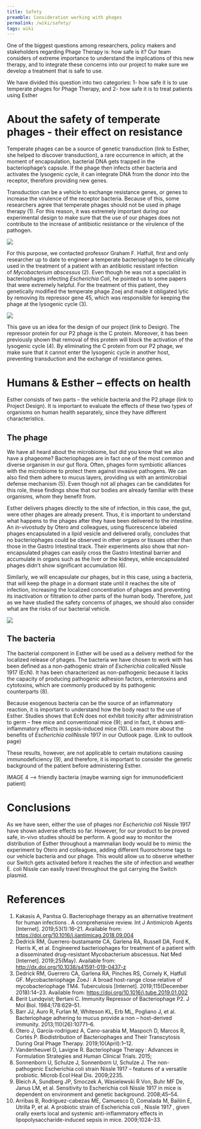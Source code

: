 ```yaml
---
title: Safety
preamble: Consideration working with phages
permalink: /wiki/safety/
tags: wiki
---
```


One of the biggest questions among researchers, policy makers and stakeholders regarding Phage Therapy is: how safe is it? Our team considers of extreme importance to understand the implications of this new therapy, and to integrate these concerns into our project to make sure we develop a treatment that is safe to use.

We have divided this question into two categories: 1- how safe it is to use temperate phages for Phage Therapy, and 2- how safe it is to treat patients using Esther

# About the safety of temperate phages - their effect on resistance

Temperate phages can be a source of genetic transduction (link to Esther, she helped to discover transduction), a rare occurrence in which, at the moment of encapsulation, bacterial DNA gets trapped in the bacteriophage’s capsule. If the phage then infects other bacteria and activates the lysogenic cycle, it can integrate DNA from the donor into the receptor, therefore providing new genes.

Transduction can be a vehicle to exchange resistance genes, or genes to increase the virulence of the receptor bacteria. Because of this, some researchers agree that temperate phages should not be used in phage therapy (1). For this reason, it was extremely important during our experimental design to make sure that the use of our phages does not contribute to the increase of antibiotic resistance or the virulence of the pathogen.

![](https://s3.us-west-2.amazonaws.com/secure.notion-static.com/6025488e-99df-4235-9934-afe218b92961/transduction.png?X-Amz-Algorithm=AWS4-HMAC-SHA256&X-Amz-Credential=ASIAT73L2G45DTYJZTFL%2F20191010%2Fus-west-2%2Fs3%2Faws4_request&X-Amz-Date=20191010T194514Z&X-Amz-Expires=86400&X-Amz-Security-Token=AgoJb3JpZ2luX2VjENf%2F%2F%2F%2F%2F%2F%2F%2F%2F%2FwEaCXVzLXdlc3QtMiJGMEQCIG0r73Y3x%2Bt8r196Zcr1sQ4WHjdSwbhf8BQoeRL3akEfAiBh6wwPCVwRGJV7V%2FGcW921RoyaJ3j0MfF%2F9spPKzwYASrjAwjA%2F%2F%2F%2F%2F%2F%2F%2F%2F%2F8BEAAaDDI3NDU2NzE0OTM3MCIMrxP5zk%2FSlg3ihNxNKrcDhDFrVTbUJehhEllp7ljjK0HXHw%2F2lKYs9EMzkKcHZyWEP6CKJh%2FG8xUkqLkr8WvFVPn2PDriFpRuxMbUq5D20Vb3uPgyGfku2SIHfNWRL32Cl0aCkF0IPlAS7%2ByiCiteUaeS%2Bqnsb1izFEmT3FoJ3i9lW84KbGuI5oW3sqFJS4snoZKQw8UcUAsGnKVOVBLlHVv43Ud5cN1yE01qCYzy1EJAuFora85czjEKz85URKou%2F%2BqpHXUFutO1pBqIqFNUsrTK1ryn7%2BPr6Mkkwjw8WJ1cX1O%2Bi6Z1Fcu3nVT%2BUY%2BwnmkpmxiijP2Ykuv8%2Bi3Zxef3P86ZMDgyJanDBEwbMEVyV7AjuzYU9JZVsYXj48Z1hekan%2Bkhi0i3W4NN06KXIFxtyjn7%2FHgs4xlDXdSqk3YE%2FIui49PEFcJrWoSHXDyRJG7c1J6z8H4ERiU6OwRfrGBDGnBPdlO%2FLjUm3n0HU4iXE98UDkXcinNdcDCDnNnlCFcLlQYYsTPKHzu5DtizhOA37EBBxbz%2FthBhr7hsK6ZAlEejbt05TB3p3Aj4ZA84Fc2BkKw1oz0oC49nkQihg5Liqa7eCjCBg%2F3sBTq1AShjuVk2MOYKcA3qrZrGjs7zhHZYuI4eLB5IgAQaSGZxig6VaahKheO10n7FiRyWTzkMULdyzU6XDg%2F6T5FfWy0yhAyiBubnxGUuw%2FBUp2hWnufyLaXvXp8Bv6ktA4shX%2BeULXGZoc7cocCFJnwU87MrZ%2F%2B6NUFvYkDue%2FrmTRCFrnGlGFfPfzopbUU%2Bx2ZDatKqVAO9H%2BfJHY2lvEFDaEc1BStpCqN43OWAW85O99jnFqtGxW8%3D&X-Amz-Signature=3cf171c2bfdaa3701beafc34aad7a4659eaa35e86ae70acc5f6e5d88024e03bb&X-Amz-SignedHeaders=host&response-content-disposition=filename%20%3D%22transduction.png%22)

For this purpose, we contacted professor Graham F. Hatfull, first and only researcher up to date to engineer a temperate bacteriophage to be clinically used in the treatment of a patient with an antibiotic resistant infection of *Mycobacterium abscessus* (2). Even though he was not a specialist in bacteriophages infecting *Escherichia Coli*, he pointed us to some papers that were extremely helpful. For the treatment of this patient, they genetically modified the temperate phage Zoej and made it obligated lytic by removing its repressor gene 45, which was responsible for keeping the phage at the lysogenic cycle (3).

![](https://s3.us-west-2.amazonaws.com/secure.notion-static.com/3eed003c-026d-4d51-b928-aa99cc558f43/nerea_sketch_lyso_lytic.png?X-Amz-Algorithm=AWS4-HMAC-SHA256&X-Amz-Credential=ASIAT73L2G45FUDJU7JG%2F20191010%2Fus-west-2%2Fs3%2Faws4_request&X-Amz-Date=20191010T194620Z&X-Amz-Expires=86400&X-Amz-Security-Token=AgoJb3JpZ2luX2VjENn%2F%2F%2F%2F%2F%2F%2F%2F%2F%2FwEaCXVzLXdlc3QtMiJHMEUCICFIsxlL61Iik%2BzRds0R7VOu1ZcS3k8O0ZObkFGaukDuAiEA8lXe24VD0hhDF0pI8rKU0ONshvkAAC2VduXMJ9bvEzgq4wMIwv%2F%2F%2F%2F%2F%2F%2F%2F%2F%2FARAAGgwyNzQ1NjcxNDkzNzAiDH9DOEEwT%2F0DZYN7%2BCq3A5kKTlEyDjo2i2eadSEXuf8EKOs%2FLrkM9BXGV2ioj0AkAGT7tGW%2BEh%2B9BiuljeuX188ZbUfKeWqGCP4PfQL0L2iwNsvTrfFcf485j4i6T%2FIenf8bz9tAEsgLWBle3hOpnnD30kbwz6uVGzs%2FX%2FOF3evBrQJguRrsjHVbicD5ouxJ1qxubGG%2F5QhyCnPYrJNVui6FKka9a3Bn8TJBK6B%2FMI9sDOYJKWWpSQ8GRoqK4ORVlzeVu9w82DJjaHWYJju1yOO75AYyMwvW7Uylb7nbzutC8hRd0XQ7garz1P99Y8eLYVkJFm1zYDGa8gXJVoyRrpgSaXTSFwMtWl4THqWEFuygCHpCaglzTjkjWqKCKtbflCtirlaAxyp25SLRoi1ejrf%2BkIiF5JPURU753oIo9JzIv3L%2BcQJiWx2QYKrKmtc75e4WAiwWRtXEr7ZtO5XFl67yFFNs63toKwCJ8Op47HuRlJ1pztJVOjSIeAXGdYJts3GzpfF%2F7OGX9ZwJBdktqJ3n1f0Fz%2FlKD8FRwLF%2F9mUmhE2QMyTXcM6ocI67Uj0v50fs4%2FPUSMftquf2F91xECObm6mdf%2FQwzsz97AU6tAEIMY9TSW3EowavDF%2FYCIT355y48Qc1eEz7fW9EWo23qqImWqMs8pQ35i7S8Fc1HNDS4CRzOFB2nhSlIU9SkotzPSfWdCWd2IZvW7oN11ZkeWK9jUSUJSpaFMgc3a%2FBwCh%2FpEm9s1xP2aRrgOGkYSTZcXzon%2FlA89%2BNYA90L5KY8%2BRCVM3PA1BGnHPLEtrZzg%2F19tv4Esu4x%2Fr5YmxCgGrRD2FIHLNhwRFaZ%2B1XABG7NJGCZO4%3D&X-Amz-Signature=124f34159ca9d4dba7e9d9b2ca398efd7fb99ac6a6ad7b12b45b054987fa9afe&X-Amz-SignedHeaders=host&response-content-disposition=filename%20%3D%22nerea_sketch_lyso_lytic.png%22)

This gave us an idea for the design of our project (link to Design). The repressor protein for our P2 phage is the C protein. Moreover, it has been previously shown that removal of this protein will block the activation of the lysogenic cycle (4). By eliminating the C protein from our P2 phage, we make sure that it cannot enter the lysogenic cycle in another host, preventing transduction and the exchange of resistance genes.

# **Humans & Esther – effects on health**

Esther consists of two parts – the vehicle bacteria and the P2 phage (link to Project Design). It is important to evaluate the effects of these two types of organisms on human health separately, since they have different characteristics.

## The phage

We have all heard about the microbiome, but did you know that we also have a phageome? Bacteriophages are in fact one of the most common and diverse organism in our gut flora. Often, phages form symbiotic alliances with the microbiome to protect them against invasive pathogens. We can also find them adhere to mucus layers, providing us with an antimicrobial defense mechanism (5). Even though not all phages can be candidates for this role, these findings show that our bodies are already familiar with these organisms, whom they benefit from.

Esther delivers phages directly to the site of infection, in this case, the gut, were other phages are already present. Thus, it is important to understand what happens to the phages after they have been delivered to the intestine. An *in-vivo*study by Otero and colleagues, using fluorescence labeled phages encapsulated in a lipid vesicle and delivered orally, concludes that no bacteriophages could be observed in other organs or tissues other than those in the Gastro Intestinal track. Their experiments also show that non-encapsulated phages can easily cross the Gastro Intestinal barrier and accumulate in organs such as the liver or the kidneys, while encapsulated phages didn’t show significant accumulation (6).

Similarly, we will encapsulate our phages, but in this case, using a bacteria, that will keep the phage in a dormant state until it reaches the site of infection, increasing the localized concentration of phages and preventing its inactivation or filtration to other parts of the human body. Therefore, just as we have studied the safety concerns of phages, we should also consider what are the risks of our bacterial vehicle.

![](https://s3.us-west-2.amazonaws.com/secure.notion-static.com/98b39d95-0dec-4680-b2b3-2aeb207c115a/phage_pink_c71882_%281%29.png?X-Amz-Algorithm=AWS4-HMAC-SHA256&X-Amz-Credential=ASIAT73L2G45K52LIYNK%2F20191010%2Fus-west-2%2Fs3%2Faws4_request&X-Amz-Date=20191010T194645Z&X-Amz-Expires=86400&X-Amz-Security-Token=AgoJb3JpZ2luX2VjENj%2F%2F%2F%2F%2F%2F%2F%2F%2F%2FwEaCXVzLXdlc3QtMiJHMEUCIG61W%2FbPhzC8zlEw5kk0SL5V7R6Teyn7gJz6Zg352GonAiEApaR%2FO%2FaHGvN4hnfcXQ88vJjVkW64YgietFyiMKeZWZcq4wMIwf%2F%2F%2F%2F%2F%2F%2F%2F%2F%2FARAAGgwyNzQ1NjcxNDkzNzAiDOhG8QzixErj5TbstCq3AxUBRGpBTlX2a%2BpQ%2FpedrbtKka6qxLJPN6wbxp7aYxQ22pKXOHtaHkxo5O7Uf1Tuspev1XO7uSocCgN0O%2Fjb4m6psuJDhSMJpxQs30Z%2FGzcjwPtKxahsv655MqYStgOGvpGq9TSCI%2Fb2a7%2FzNJQLtYj5ON4BcWT3NFvuc0nVG6a0LrkeThLHu%2BrfutyUsrk5M%2FfEhou6n%2BoVLJxuQmiAxXShibF%2B4%2FUdKT7jgVtVObDDzck99EpBeAiCjKyCnJTux6KoPscBbHDd7dQGlZZYQT2vtrb8rJWqEDJcMEebwVFHD5cIzi9Ba05oFGe7F14BpJ8DCWKRmyJXkXqQYTZlxm5lsVY%2Fk7LAPr9w52w0oTNiQ%2Bqvyajv%2BJJ0t5QnRux4%2B%2BjMKPNQCQNkz7dtZSeUbR4gct1Csav002GcAx66O58E1NEC4g1UDM6N8GaAQ5jAKvX2EH0q56e6GZnvyAU51Gf7iBgDwVeFXJllfsQMn2hvq%2BBayfLhh23nOVMT2Q4kikMt0DCkOYtY0gfQfHUqWuvFpoFIlidcTWn1ZMYnNY%2Fdp14Vhbw%2FFOiY%2BNDZQHwHjY27E86%2BbaMw65797AU6tAFVAtK3IV85QVz5jnDjQEJ4ID8zPFrcU4xxmtqCZEtNyrehGlcYz4sWUqG6l65DrvTam47ux38E9HkFj2R1%2Fm7YEHB16FKJIQE5QWNYXFfaP%2B%2FILvmEZpZ7xZuK%2B1Xt3P7hvaqkjtUqVy%2Fp5KMEoXfi0qlAbDCAOccvF%2FMq%2Fx0qRY0%2BUAJrFs5sI5oF81Cdk17LVX1QUtFuGlywc5l6Yzc3yc4t70twoFIOJ6CHAc7HD3%2F5Tyo%3D&X-Amz-Signature=c008ad842c5b56d99346e94616236ad661709ddc024248371c24f4ae84a1500a&X-Amz-SignedHeaders=host&response-content-disposition=filename%20%3D%22phage_pink_c71882_%281%29.png%22)

## The bacteria

The bacterial component in Esther will be used as a delivery method for the localized release of phages. The bacteria we have chosen to work with has been defined as a non-pathogenic strain of *Escherichia coli*called Nissle 1917 (EcN). It has been characterized as non-pathogenic because it lacks the capacity of producing pathogenic adhesion factors, enterotoxins and cytotoxins, which are commonly produced by its pathogenic counterparts (8).

Because exogenous bacteria can be the source of an inflammatory reaction, it is important to understand how the body react to the use of Esther. Studies shows that EcN does not exhibit toxicity after administration to germ – free mice and conventional mice (9); and in fact, it shows anti-inflammatory effects in sepsis-induced mice (10). Learn more about the benefits of *Escherichia coli*Nissle 1917 in our Outlook page. (Link to outlook page)

These results, however, are not applicable to certain mutations causing immunodeficiency (9), and therefore, it is important to consider the genetic background of the patient before administering Esther.

IMAGE 4 —> friendly bacteria (maybe warning sign for immunodeficient patient)

# Conclusions

As we have seen, either the use of phages nor _Escherichia coli_ Nissle 1917 have shown adverse effects so far. However, for our product to be proved safe, in-vivo studies should be perform. A good way to monitor the distribution of Esther throughout a mammalian body would be to mimic the experiment by Otero and colleagues, adding different fluorochrome tags to our vehicle bacteria and our phage. This would allow us to observe whether our Switch gets activated before it reaches the site of infection and weather E. coli Nissle can easily travel throughout the gut carrying the Switch plasmid.

# References

1. Kakasis A, Panitsa G. Bacteriophage therapy as an alternative treatment for human infections . A comprehensive review. Int J Antimicrob Agents [Internet]. 2019;53(1):16–21. Available from: https://doi.org/10.1016/j.ijantimicag.2018.09.004
2. Dedrick RM, Guerrero-bustamante CA, Garlena RA, Russell DA, Ford K, Harris K, et al. Engineered bacteriophages for treatment of a patient with a disseminated drug-resistant Mycobacterium abscessus. Nat Med [Internet]. 2019;25(May). Available from: http://dx.doi.org/10.1038/s41591-019-0437-z
3. Dedrick RM, Guerrero CA, Garlena RA, Pinches RS, Cornely K, Hatfull GF. Mycobacteriophage ZoeJ : A broad host-range close relative of mycobacteriophage TM4. Tuberculosis [Internet]. 2019;115(December 2018):14–23. Available from: https://doi.org/10.1016/j.tube.2019.01.002
4. Berit Lundqvist; Bertani C. Immunity Repressor of Bacteriophage P2. J Mol Biol. 1984;178:629–51.
5. Barr JJ, Auro R, Furlan M, Whiteson KL, Erb ML, Pogliano J, et al. Bacteriophage adhering to mucus provide a non – host-derived immunity. 2013;110(26):10771–6.
6. Otero J, García-rodríguez A, Cano-sarabia M, Maspoch D, Marcos R, Cortés P. Biodistribution of Bacteriophages and Their Transcytosis During Oral Phage Therapy. 2019;10(April):1–12.
7. Vandenheuvel D, Lavigne R. Bacteriophage Therapy : Advances in Formulation Strategies and Human Clinical Trials. 2015;
8. Sonnenborn U, Schulze J, Sonnenborn U, Schulze J. The non-pathogenic Escherichia coli strain Nissle 1917 – features of a versatile probiotic. Microb Ecol Heal Dis. 2009;2235.
9. Bleich A, Sundberg JP, Smoczek A, Wasielewski R Von, Buhr MF De, Janus LM, et al. Sensitivity to Escherichia coli Nissle 1917 in mice is dependent on environment and genetic background. 2008;45–54.
10. Arribas B, Rodríguez-cabezas ME, Camuesco D, Comalada M, Bailón E, Utrilla P, et al. A probiotic strain of Escherichia coli , Nissle 1917 , given orally exerts local and systemic anti-inflammatory effects in lipopolysaccharide-induced sepsis in mice. 2009;1024–33.
